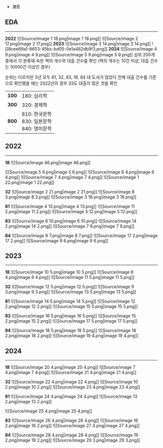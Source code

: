 - **코드**
## EDA
---
**2022**
![[Source/image 1 18.png|image 1 18.png]]
![[Source/image 2 17.png|image 2 17.png]]
**2023**
![[Source/image 3 14.png|image 3 14.png]]
![[8cee69a1-8653-45bc-bd05-0e1a482db9f3.png]]
**2024**
![[Source/image 4 9.png|image 4 9.png]]
![[Source/image 5 9.png|image 5 9.png]]
상위 200개 중에서 각 분류에 속한 책의 개수와 대출 건수를 확인
(책의 개수는 10건 이상, 대출 건수는 10000건 이상인 경우)
  
순위는 다르지만 3년 모두 81, 32, 83, 18, 84 대 도서가 많았다
전체 대출 건수를 기준으로 확인했을 때는 2022년의 경우 33도 대출이 많은 것을 확인
  
|   |   |
|---|---|
|**100**|180: 심리학|
|**300**|320: 경제학|
|**800**|810: 한국문학  <br>830: 일본문학  <br>840: 영미문학|
  
## 2022
---
**18**
![[Source/image 46.png|image 46.png]]
  
![[Source/image 5 6.png|image 5 6.png]]
![[Source/image 6 4.png|image 6 4.png]]
![[Source/image 7 4.png|image 7 4.png]]
![[Source/image 1 22.png|image 1 22.png]]
  
  
**32**
![[Source/image 2 21.png|image 2 21.png]]
![[Source/image 8 3.png|image 8 3.png]]
![[Source/image 3 18.png|image 3 18.png]]
  
  
**81**
![[Source/image 4 13.png|image 4 13.png]]
![[Source/image 11 2.png|image 11 2.png]]
![[Source/image 5 12.png|image 5 12.png]]
  
  
**83**
![[Source/image 6 10.png|image 6 10.png]]
![[Source/image 14 2.png|image 14 2.png]]
![[Source/image 7 9.png|image 7 9.png]]
  
  
**84**
![[Source/image 8 7.png|image 8 7.png]]
![[Source/image 17 2.png|image 17 2.png]]
![[Source/image 9 6.png|image 9 6.png]]
  
  
## 2023
---
**18**
![[Source/image 10 5.png|image 10 5.png]]
![[Source/image 6 4.png|image 6 4.png]]
![[Source/image 11 5.png|image 11 5.png]]
  
  
**32**
![[Source/image 12 5.png|image 12 5.png]]
![[Source/image 9 3.png|image 9 3.png]]
![[Source/image 13 5.png|image 13 5.png]]
  
  
**81**
![[Source/image 14 5.png|image 14 5.png]]
![[Source/image 12 2.png|image 12 2.png]]
![[Source/image 15 5.png|image 15 5.png]]
  
  
**83**
![[Source/image 16 5.png|image 16 5.png]]
![[Source/image 15 2.png|image 15 2.png]]
![[Source/image 17 5.png|image 17 5.png]]
  
  
**84**
![[Source/image 18 5.png|image 18 5.png]]
![[Source/image 18 2.png|image 18 2.png]]
![[Source/image 19 4.png|image 19 4.png]]
  
  
## 2024
---
**18**
![[Source/image 20 4.png|image 20 4.png]]
![[Source/image 7 4.png|image 7 4.png]]
![[Source/image 21 4.png|image 21 4.png]]
  
  
**32**
![[Source/image 22 4.png|image 22 4.png]]
![[Source/image 10 2.png|image 10 2.png]]
![[Source/image 23 4.png|image 23 4.png]]
  
  
**81**
![[Source/image 24 4.png|image 24 4.png]]
![[Source/image 13 2.png|image 13 2.png]]
  
![[Source/image 25 4.png|image 25 4.png]]
  
  
**83**
![[Source/image 26 4.png|image 26 4.png]]
![[Source/image 16 2.png|image 16 2.png]]
![[Source/image 27 4.png|image 27 4.png]]
  
  
**84**
![[Source/image 28 4.png|image 28 4.png]]
![[Source/image 19 2.png|image 19 2.png]]
![[Source/image 29 3.png|image 29 3.png]]